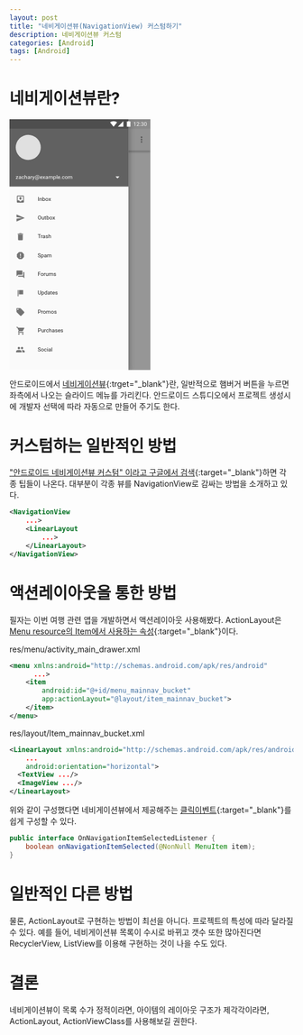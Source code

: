 ```yaml
---
layout: post
title: "네비게이션뷰(NavigationView) 커스텀하기"
description: 네비게이션뷰 커스텀
categories: [Android]
tags: [Android]
---
```


# 네비게이션뷰란?

<img src="data:image/svg+xml;base64,PHN2ZyB3aWR0aD0iMzYwIiBoZWlnaHQ9IjY0MCIgdmlld0JveD0iMCAwIDM2MCA2NDAiIHhtbG5z%0D%0APSJodHRwOi8vd3d3LnczLm9yZy8yMDAwL3N2ZyIgeG1sbnM6eGxpbms9Imh0dHA6Ly93d3cudzMu%0D%0Ab3JnLzE5OTkveGxpbmsiPjx0aXRsZT5OYXZhZ2F0aW9uIHZpZXdzX2FuZHJvaWRAMng8L3RpdGxl%0D%0APjxkZWZzPjxwYXRoIGlkPSJhIiBkPSJNMCAwaDM2MHY2NDBIMHoiLz48cGF0aCBpZD0iZCIgZD0i%0D%0ATTM2MCAwSDB2ODBoMzYweiIvPjxmaWx0ZXIgeD0iLTMuMyUiIHdpZHRoPSIxMDYuNyUiIGhlaWdo%0D%0AdD0iMTMwJSIgZmlsdGVyVW5pdHM9Im9iamVjdEJvdW5kaW5nQm94IiBpZD0iYyI+PGZlT2Zmc2V0%0D%0AIGR5PSI0IiBpbj0iU291cmNlQWxwaGEiIHJlc3VsdD0ic2hhZG93T2Zmc2V0T3V0ZXIxIi8+PGZl%0D%0AR2F1c3NpYW5CbHVyIHN0ZERldmlhdGlvbj0iMiIgaW49InNoYWRvd09mZnNldE91dGVyMSIgcmVz%0D%0AdWx0PSJzaGFkb3dCbHVyT3V0ZXIxIi8+PGZlQ29sb3JNYXRyaXggdmFsdWVzPSIwIDAgMCAwIDAg%0D%0AMCAwIDAgMCAwIDAgMCAwIDAgMCAwIDAgMCAwLjI0IDAiIGluPSJzaGFkb3dCbHVyT3V0ZXIxIiBy%0D%0AZXN1bHQ9InNoYWRvd01hdHJpeE91dGVyMSIvPjxmZU9mZnNldCBpbj0iU291cmNlQWxwaGEiIHJl%0D%0Ac3VsdD0ic2hhZG93T2Zmc2V0T3V0ZXIyIi8+PGZlR2F1c3NpYW5CbHVyIHN0ZERldmlhdGlvbj0i%0D%0AMiIgaW49InNoYWRvd09mZnNldE91dGVyMiIgcmVzdWx0PSJzaGFkb3dCbHVyT3V0ZXIyIi8+PGZl%0D%0AQ29sb3JNYXRyaXggdmFsdWVzPSIwIDAgMCAwIDAgMCAwIDAgMCAwIDAgMCAwIDAgMCAwIDAgMCAw%0D%0ALjEyIDAiIGluPSJzaGFkb3dCbHVyT3V0ZXIyIiByZXN1bHQ9InNoYWRvd01hdHJpeE91dGVyMiIv%0D%0APjxmZU1lcmdlPjxmZU1lcmdlTm9kZSBpbj0ic2hhZG93TWF0cml4T3V0ZXIxIi8+PGZlTWVyZ2VO%0D%0Ab2RlIGluPSJzaGFkb3dNYXRyaXhPdXRlcjIiLz48L2ZlTWVyZ2U+PC9maWx0ZXI+PHBhdGggaWQ9%0D%0AImUiIGQ9Ik0wIDBoMzYwdjY0NkgweiIvPjxwYXRoIGlkPSJoIiBkPSJNMCAwaDMwNHY2NDFIMHoi%0D%0ALz48ZmlsdGVyIHg9Ii0xNS44JSIgeT0iLTUlIiB3aWR0aD0iMTMxLjYlIiBoZWlnaHQ9IjExNSUi%0D%0AIGZpbHRlclVuaXRzPSJvYmplY3RCb3VuZGluZ0JveCIgaWQ9ImciPjxmZU9mZnNldCBkeT0iMTYi%0D%0AIGluPSJTb3VyY2VBbHBoYSIgcmVzdWx0PSJzaGFkb3dPZmZzZXRPdXRlcjEiLz48ZmVHYXVzc2lh%0D%0AbkJsdXIgc3RkRGV2aWF0aW9uPSI4IiBpbj0ic2hhZG93T2Zmc2V0T3V0ZXIxIiByZXN1bHQ9InNo%0D%0AYWRvd0JsdXJPdXRlcjEiLz48ZmVDb2xvck1hdHJpeCB2YWx1ZXM9IjAgMCAwIDAgMCAwIDAgMCAw%0D%0AIDAgMCAwIDAgMCAwIDAgMCAwIDAuMjQgMCIgaW49InNoYWRvd0JsdXJPdXRlcjEiIHJlc3VsdD0i%0D%0Ac2hhZG93TWF0cml4T3V0ZXIxIi8+PGZlT2Zmc2V0IGluPSJTb3VyY2VBbHBoYSIgcmVzdWx0PSJz%0D%0AaGFkb3dPZmZzZXRPdXRlcjIiLz48ZmVHYXVzc2lhbkJsdXIgc3RkRGV2aWF0aW9uPSI4IiBpbj0i%0D%0Ac2hhZG93T2Zmc2V0T3V0ZXIyIiByZXN1bHQ9InNoYWRvd0JsdXJPdXRlcjIiLz48ZmVDb2xvck1h%0D%0AdHJpeCB2YWx1ZXM9IjAgMCAwIDAgMCAwIDAgMCAwIDAgMCAwIDAgMCAwIDAgMCAwIDAuMTggMCIg%0D%0AaW49InNoYWRvd0JsdXJPdXRlcjIiIHJlc3VsdD0ic2hhZG93TWF0cml4T3V0ZXIyIi8+PGZlTWVy%0D%0AZ2U+PGZlTWVyZ2VOb2RlIGluPSJzaGFkb3dNYXRyaXhPdXRlcjEiLz48ZmVNZXJnZU5vZGUgaW49%0D%0AInNoYWRvd01hdHJpeE91dGVyMiIvPjwvZmVNZXJnZT48L2ZpbHRlcj48cGF0aCBpZD0iaSIgZD0i%0D%0ATTAgMGgzMDR2MTcySDB6Ii8+PGNpcmNsZSBpZD0iayIgY3g9IjMyIiBjeT0iMzIiIHI9IjMyIi8+%0D%0APC9kZWZzPjxnIGZpbGw9Im5vbmUiIGZpbGwtcnVsZT0iZXZlbm9kZCI+PG1hc2sgaWQ9ImIiIGZp%0D%0AbGw9IiNmZmYiPjx1c2UgeGxpbms6aHJlZj0iI2EiLz48L21hc2s+PHVzZSBmaWxsPSIjRkFGQUZB%0D%0AIiB4bGluazpocmVmPSIjYSIvPjxnIG1hc2s9InVybCgjYikiPjx1c2UgZmlsbD0iIzAwMCIgZmls%0D%0AdGVyPSJ1cmwoI2MpIiB4bGluazpocmVmPSIjZCIvPjx1c2UgZmlsbD0iI0Y1RjVGNSIgeGxpbms6%0D%0AaHJlZj0iI2QiLz48cGF0aCBkPSJNMTYgNDBoMjR2MjRIMTZ6Ii8+PHBhdGggZmlsbD0iIzAwMCIg%0D%0Ab3BhY2l0eT0iLjU0IiBkPSJNMzYgNTFIMjMuOGw1LjYtNS42TDI4IDQ0bC04IDggOCA4IDEuNC0x%0D%0ALjQtNS42LTUuNkgzNnptMzAxLjQtM2MxLjEgMCAyLS45IDItMnMtLjktMi0yLTItMiAuOS0yIDIg%0D%0ALjkgMiAyIDJ6bTAgMmMtMS4xIDAtMiAuOS0yIDJzLjkgMiAyIDIgMi0uOSAyLTItLjktMi0yLTJ6%0D%0AbTAgNmMtMS4xIDAtMiAuOS0yIDJzLjkgMiAyIDIgMi0uOSAyLTItLjktMi0yLTJ6Ii8+PHBhdGgg%0D%0AZD0iTTM0My40IDY0aC0xMlY0MGgxMnoiLz48dGV4dCBmb250LWZhbWlseT0iUm9ib3RvLU1lZGl1%0D%0AbSwgUm9ib3RvIiBmb250LXNpemU9IjIwIiBmb250LXdlaWdodD0iNDAwIiBmaWxsLW9wYWNpdHk9%0D%0AIi44NyIgZmlsbD0iIzAwMCI+PHRzcGFuIHg9IjcyLjAyMiIgeT0iNjAiPlBhZ2UgVGl0bGU8L3Rz%0D%0AcGFuPjwvdGV4dD48L2c+PGcgbWFzaz0idXJsKCNiKSI+PHBhdGggZmlsbC1vcGFjaXR5PSIuMDgi%0D%0AIGZpbGw9IiMwMDAiIGQ9Ik0wIDBoMzYwdjI0SDB6Ii8+PHBhdGggZD0iTTI0MiAwaDExOHYyNEgy%0D%0ANDJ6Ii8+PHRleHQgdHJhbnNmb3JtPSJ0cmFuc2xhdGUoMzE2IDQpIiBvcGFjaXR5PSIuOSIgZm9u%0D%0AdC1zaXplPSIxNCIgZm9udC1mYW1pbHk9IlJvYm90by1NZWRpdW0sIFJvYm90byIgZmlsbD0iI0ZG%0D%0ARiIgZm9udC13ZWlnaHQ9IjQwMCI+PHRzcGFuIHg9Ii40NiIgeT0iMTMiPjEyOjMwPC90c3Bhbj48%0D%0AL3RleHQ+PHBhdGggZD0iTTI5NyA0aDE2djE2aC0xNnoiLz48cGF0aCBmaWxsPSIjRkZGIiBkPSJN%0D%0AMzA2IDUuODc1VjVoLTN2Ljg3NWgtM1YxOWg5VjUuODc1eiIvPjxwYXRoIGQ9Ik0yNzcgNGgxNnYx%0D%0ANmgtMTZ6Ii8+PHBhdGggZmlsbD0iI0ZGRiIgZD0iTTI3NyAxOWgxNFY1eiIvPjxwYXRoIGQ9Ik0y%0D%0ANTggNGgxNnYxNmgtMTZ6Ii8+PHBhdGggZD0iTTI1Ni45NzcgOC4wMTZBMTQuOTM0IDE0LjkzNCAw%0D%0AIDAgMSAyNjYgNWMzLjM4NyAwIDYuNTEyIDEuMTIzIDkuMDIzIDMuMDE2TDI2NiAxOWwtOS4wMjMt%0D%0AMTAuOTg0eiIgZmlsbD0iI0ZGRiIvPjwvZz48ZyBtYXNrPSJ1cmwoI2IpIj48bWFzayBpZD0iZiIg%0D%0AZmlsbD0iI2ZmZiI+PHVzZSB4bGluazpocmVmPSIjZSIvPjwvbWFzaz48dXNlIGZpbGwtb3BhY2l0%0D%0AeT0iLjUwMiIgZmlsbD0iIzMyMzIzMiIgeGxpbms6aHJlZj0iI2UiLz48ZyBtYXNrPSJ1cmwoI2Yp%0D%0AIj48dXNlIGZpbGw9IiMwMDAiIGZpbHRlcj0idXJsKCNnKSIgeGxpbms6aHJlZj0iI2giLz48dXNl%0D%0AIGZpbGw9IiNGQUZBRkEiIHhsaW5rOmhyZWY9IiNoIi8+PG1hc2sgaWQ9ImoiIGZpbGw9IiNmZmYi%0D%0APjx1c2UgeGxpbms6aHJlZj0iI2kiLz48L21hc2s+PHVzZSBmaWxsPSIjNjE2MTYxIiB4bGluazpo%0D%0AcmVmPSIjaSIvPjx0ZXh0IG1hc2s9InVybCgjaikiIGZvbnQtZmFtaWx5PSJSb2JvdG8tUmVndWxh%0D%0AciwgUm9ib3RvIiBmb250LXNpemU9IjE0IiBmaWxsPSIjRkZGIj48dHNwYW4geD0iMTYiIHk9IjE1%0D%0AMiI+emFjaGFyeUBleGFtcGxlLmNvbTwvdHNwYW4+PC90ZXh0PjxnIG1hc2s9InVybCgjaikiPjxw%0D%0AYXRoIGQ9Ik0yNjQgMTM2aDI0djI0aC0yNHoiLz48cGF0aCBmaWxsPSIjRkZGIiBkPSJNMjcxIDE0%0D%0ANmgxMGwtNSA1eiIvPjwvZz48ZyBtYXNrPSJ1cmwoI2opIj48dXNlIGZpbGw9IiNFMEUwRTAiIHhs%0D%0AaW5rOmhyZWY9IiNrIiB0cmFuc2Zvcm09InRyYW5zbGF0ZSgxNiA0MCkiLz48L2c+PGcgZm9udC13%0D%0AZWlnaHQ9IjQwMCIgZm9udC1mYW1pbHk9IlJvYm90by1NZWRpdW0sIFJvYm90byIgZm9udC1zaXpl%0D%0APSIxNCI+PHRleHQgZmlsbC1vcGFjaXR5PSIuODciIGZpbGw9IiMwMDAiIHRyYW5zZm9ybT0idHJh%0D%0AbnNsYXRlKDcyIDE5NSkiPjx0c3BhbiB4PSIwIiB5PSIyMDUiPkZvcnVtczwvdHNwYW4+PC90ZXh0%0D%0APjx0ZXh0IGZpbGwtb3BhY2l0eT0iLjg3IiBmaWxsPSIjMDAwIiB0cmFuc2Zvcm09InRyYW5zbGF0%0D%0AZSg3MiAxOTUpIj48dHNwYW4geD0iMCIgeT0iMjUzIj5VcGRhdGVzPC90c3Bhbj48L3RleHQ+PHRl%0D%0AeHQgZmlsbC1vcGFjaXR5PSIuODciIGZpbGw9IiMwMDAiIHRyYW5zZm9ybT0idHJhbnNsYXRlKDcy%0D%0AIDE5NSkiPjx0c3BhbiB4PSIwIiB5PSIzMDEiPlByb21vczwvdHNwYW4+PC90ZXh0Pjx0ZXh0IGZp%0D%0AbGwtb3BhY2l0eT0iLjg3IiBmaWxsPSIjMDAwIiB0cmFuc2Zvcm09InRyYW5zbGF0ZSg3MiAxOTUp%0D%0AIj48dHNwYW4geD0iMCIgeT0iMzQ5Ij5QdXJjaGFzZXM8L3RzcGFuPjwvdGV4dD48dGV4dCBmaWxs%0D%0ALW9wYWNpdHk9Ii44NyIgZmlsbD0iIzAwMCIgdHJhbnNmb3JtPSJ0cmFuc2xhdGUoNzIgMTk1KSI+%0D%0APHRzcGFuIHg9IjAiIHk9IjM5NyI+U29jaWFsPC90c3Bhbj48L3RleHQ+PHRleHQgZmlsbC1vcGFj%0D%0AaXR5PSIuODciIGZpbGw9IiMwMDAiIHRyYW5zZm9ybT0idHJhbnNsYXRlKDcyIDE5NSkiPjx0c3Bh%0D%0AbiB4PSIwIiB5PSIxNTciPlNwYW08L3RzcGFuPjwvdGV4dD48dGV4dCBmaWxsLW9wYWNpdHk9Ii44%0D%0ANyIgZmlsbD0iIzAwMCIgdHJhbnNmb3JtPSJ0cmFuc2xhdGUoNzIgMTk1KSI+PHRzcGFuIHg9IjAi%0D%0AIHk9IjEwOSI+VHJhc2g8L3RzcGFuPjwvdGV4dD48dGV4dCBmaWxsLW9wYWNpdHk9Ii44NyIgZmls%0D%0AbD0iIzAwMCIgdHJhbnNmb3JtPSJ0cmFuc2xhdGUoNzIgMTk1KSI+PHRzcGFuIHg9IjAiIHk9IjYx%0D%0AIj5PdXRib3g8L3RzcGFuPjwvdGV4dD48dGV4dCBmaWxsPSIjMjAyMDIwIiB0cmFuc2Zvcm09InRy%0D%0AYW5zbGF0ZSg3MiAxOTUpIj48dHNwYW4geD0iMCIgeT0iMTMiPkluYm94PC90c3Bhbj48L3RleHQ+%0D%0APC9nPjxwYXRoIGQ9Ik0xNiAxOTJoMjR2MjRIMTZ6Ii8+PHBhdGggZD0iTTM1IDE5NUgyMC45OWMt%0D%0AMS4xMDQgMC0xLjk4Ljg5NS0xLjk4IDJMMTkgMjExYzAgMS4xMDQuODg2IDIgMS45OSAySDM1YTIg%0D%0AMiAwIDAgMCAyLTJ2LTE0YTIgMiAwIDAgMC0yLTJ6bTAgMTJoLTRhMyAzIDAgMSAxLTYgMGgtNC4w%0D%0AMXYtMTBIMzV2MTB6bS0zLTVoLTJ2LTNoLTR2M2gtMmw0IDQgNC00eiIgZmlsbD0iIzcyNzI3MiIv%0D%0APjxwYXRoIGQ9Ik0xNiA1MjguMjMzaDI0djI0SDE2eiIvPjxwYXRoIGQ9Ik0yNCA1NDZjLTEuMTA0%0D%0AIDAtMS45OS44OTUtMS45OSAyIDAgMS4xMDQuODg2IDIgMS45OSAyYTIgMiAwIDAgMCAwLTRtMTAg%0D%0AMGMtMS4xMDQgMC0xLjk5Ljg5NS0xLjk5IDIgMCAxLjEwNC44ODYgMiAxLjk5IDJhMiAyIDAgMCAw%0D%0AIDAtNG0tMTQtMTZoLTIuMDAxdjEuOTk5SDIwbDMuNTk4IDcuNTg4LTEuMzUzIDIuNDUxQTIgMiAw%0D%0AIDAgMCAyNCA1NDVoMTJ2LTJIMjQuNDIzYS4yNDkuMjQ5IDAgMCAxLS4yNDktLjI1bC4wMy0uMTIx%0D%0ALjg5OC0xLjYyOWg3LjQ0OWMuNzUyIDAgMS40MDgtLjQxNSAxLjc1LTEuMDI5bDMuNTc0LTYuNDg5%0D%0AYTEgMSAwIDAgMC0uODc1LTEuNDgzSDIyLjIxM2wtLjQwNi0uODU0QTEuOTk3IDEuOTk3IDAgMCAw%0D%0AIDIwIDUzMCIgZmlsbD0iIzAwMCIgb3BhY2l0eT0iLjU0Ii8+PHBhdGggZD0iTTE2IDI4OGgyNHYy%0D%0ANEgxNnoiLz48cGF0aCBkPSJNMzMuOTk5IDI5NWgtMTJ2MTJBMiAyIDAgMCAwIDI0IDMwOWg3Ljk5%0D%0AOWEyIDIgMCAwIDAgMi0ydi0xMm0tMy41LTQuMDAxaC01TDI0LjUgMjkyaC0yLjUwMWExIDEgMCAw%0D%0AIDAtLjk5OS45OTlWMjk0aDE0di0xLjAwMWExIDEgMCAwIDAtMS4wMDEtLjk5OUgzMS41bC0xLjAw%0D%0AMS0xLjAwMSIgZmlsbD0iIzAwMCIgb3BhY2l0eT0iLjU0Ii8+PHBhdGggZD0iTTE2IDMzNmgyNHYy%0D%0ANEgxNnoiLz48cGF0aCBkPSJNMjggMzUzLjI5OWExLjMgMS4zIDAgMSAxIDAtMi42IDEuMyAxLjMg%0D%0AMCAwIDEgMCAyLjZ6TTI2Ljk5OSAzNDNoMnY1Ljk5OWgtMlYzNDN6bTQuNzI5LTRoLTcuNDU3TDE5%0D%0AIDM0NC4yNzJ2Ny40NTZsNS4yNzEgNS4yNzFoNy40NTdsNS4yNzMtNS4yNzF2LTcuNDU2TDMxLjcy%0D%0AOCAzMzl6IiBmaWxsPSIjMDAwIiBvcGFjaXR5PSIuNTQiLz48cGF0aCBkPSJNMTYgMjQwaDI0djI0%0D%0ASDE2eiIvPjxwYXRoIGZpbGw9IiMwMDAiIG9wYWNpdHk9Ii41NCIgZD0iTTE4IDI1MGwxNSAxLjk5%0D%0AOUwxOCAyNTRsLjAxMSA3IDIwLjk4OC05LjAwMUwxOC4wMTEgMjQzeiIvPjxwYXRoIGQ9Ik0xNiAz%0D%0AODQuMjMzaDI0djI0SDE2eiIvPjxwYXRoIGQ9Ik0zNy4wMDEgMzkwSDM1djlIMjEuOTk5djJjMCAu%0D%0ANTUyLjQ1IDEgMS4wMDEgMWgxMC45OTlMMzggNDA2di0xNWExIDEgMCAwIDAtLjk5OS0xbS01LTQu%0D%0AMDAxSDE5QTEgMSAwIDAgMCAxOCAzODd2MTRsMy45OTktNGgxMC4wMDJhMSAxIDAgMCAwIC45OTkt%0D%0AMS4wMDFWMzg3YTEgMSAwIDAgMC0uOTk5LTEuMDAxIiBmaWxsPSIjMDAwIiBvcGFjaXR5PSIuNTQi%0D%0ALz48cGF0aCBkPSJNMTYgNDMyLjIzM2gyNHYyNEgxNnoiLz48cGF0aCBkPSJNMjEgNDUyaDJ2LTE2%0D%0AaC0ydjE2em0zLTUuMDAxaDExLjAwMVY0MzZIMjR2MTAuOTk5eiIgZmlsbD0iIzAwMCIgb3BhY2l0%0D%0AeT0iLjU0Ii8+PHBhdGggZD0iTTE2IDU3NmgyNHYyNEgxNnoiLz48cGF0aCBkPSJNMjQgNTg5Yy0y%0D%0ALjMzMyAwLTcuMDAxIDEuMTY3LTcuMDAxIDMuNXYyLjQ5OUgzMVY1OTIuNWMwLTIuMzMzLTQuNjY2%0D%0ALTMuNS03LTMuNW04LjAwMSAwYy0uMjkxIDAtLjYxNy4wMTgtLjk2Ni4wNTQgMS4xNTguODM4IDEu%0D%0AOTY1IDEuOTYzIDEuOTY1IDMuNDQ2djIuNDk5aDUuOTk5VjU5Mi41YzAtMi4zMzMtNC42NjUtMy41%0D%0ALTYuOTk4LTMuNU0yNCA1ODAuOTk5QTMuMDAxIDMuMDAxIDAgMCAwIDI0IDU4N2EyLjk5MyAyLjk5%0D%0AMyAwIDAgMCAyLjk5MS0zQTIuOTk0IDIuOTk0IDAgMCAwIDI0IDU4MC45OTltOC4wMDEgMGEzLjAw%0D%0AMiAzLjAwMiAwIDAgMCAwIDYuMDAxIDIuOTkyIDIuOTkyIDAgMCAwIDIuOTg5LTMgMi45OTMgMi45%0D%0AOTMgMCAwIDAtMi45ODktMy4wMDEiIGZpbGw9IiMwMDAiIG9wYWNpdHk9Ii41NCIvPjxwYXRoIGQ9%0D%0AIk0xNiA0ODAuMjMzaDI0djI0SDE2eiIvPjxwYXRoIGQ9Ik0yMS41IDQ4N2ExLjUgMS41IDAgMSAx%0D%0AIC4wMDMtMyAxLjUgMS41IDAgMCAxLS4wMDMgM201LjQ5OS01SDE4djlhMiAyIDAgMCAwIC41ODcg%0D%0AMS40MTVsOS4wMDMgOC45OThjLjM2MS4zNjIuODYxLjU4NyAxLjQxNC41ODcuNTUzIDAgMS4wNTMt%0D%0ALjIyNCAxLjQxNC0uNTg1bDYuOTk0LTYuOTk1YTEuOTk2IDEuOTk2IDAgMCAwIC4wMDEtMi44M2wt%0D%0AOC45OTgtOS4wMDVhMi4wMDggMi4wMDggMCAwIDAtMS40MTYtLjU4NSIgZmlsbD0iIzAwMCIgb3Bh%0D%0AY2l0eT0iLjU0Ii8+PHBhdGggZmlsbC1vcGFjaXR5PSIuMiIgZmlsbD0iIzAwMCIgZD0iTTAgMGgz%0D%0AMDR2MjRIMHoiLz48L2c+PGcgbWFzaz0idXJsKCNmKSI+PHBhdGggZD0iTTI0MiAwaDExOHYyNEgy%0D%0ANDJ6Ii8+PHRleHQgZmlsbD0iI0ZGRiIgdHJhbnNmb3JtPSJ0cmFuc2xhdGUoMzE2IDQpIiBvcGFj%0D%0AaXR5PSIuOSIgZm9udC1zaXplPSIxNCIgZm9udC1mYW1pbHk9IlJvYm90by1NZWRpdW0sIFJvYm90%0D%0AbyIgZm9udC13ZWlnaHQ9IjQwMCI+PHRzcGFuIHg9Ii40NiIgeT0iMTMiPjEyOjMwPC90c3Bhbj48%0D%0AL3RleHQ+PHBhdGggZD0iTTI5NyA0aDE2djE2aC0xNnoiLz48cGF0aCBmaWxsPSIjRkZGIiBkPSJN%0D%0AMzA2IDUuODc1VjVoLTN2Ljg3NWgtM1YxOWg5VjUuODc1eiIvPjxwYXRoIGQ9Ik0yNzcgNGgxNnYx%0D%0ANmgtMTZ6Ii8+PHBhdGggZmlsbD0iI0ZGRiIgZD0iTTI3NyAxOWgxNFY1eiIvPjxwYXRoIGQ9Ik0y%0D%0ANTggNGgxNnYxNmgtMTZ6Ii8+PHBhdGggZD0iTTI1Ni45NzcgOC4wMTZBMTQuOTM0IDE0LjkzNCAw%0D%0AIDAgMSAyNjYgNWMzLjM4NyAwIDYuNTEyIDEuMTIzIDkuMDIzIDMuMDE2TDI2NiAxOWwtOS4wMjMt%0D%0AMTAuOTg0eiIgZmlsbD0iI0ZGRiIvPjwvZz48L2c+PC9nPjwvc3ZnPgoK" width="250" />

안드로이드에서 [네비게이션뷰](https://developer.android.com/reference/android/support/design/widget/NavigationView){:trget="_blank"}란, 일반적으로 햄버거 버튼을 누르면 좌측에서 나오는 슬라이드 메뉴를 가리킨다. 안드로이드 스튜디오에서 프로젝트 생성시에 개발자 선택에 따라 자동으로 만들어 주기도 한다.

# 커스텀하는 일반적인 방법

["안드로이드 네비게이션뷰 커스텀" 이라고 구글에서 검색](https://www.google.com/search?newwindow=1&ei=4GEoXJ7RGdjN-Qb0rIGwDg&q=%EC%95%88%EB%93%9C%EB%A1%9C%EC%9D%B4%EB%93%9C+%EB%84%A4%EB%B9%84%EA%B2%8C%EC%9D%B4%EC%85%98%EB%B7%B0+%EC%BB%A4%EC%8A%A4%ED%85%80&oq=%EC%95%88%EB%93%9C%EB%A1%9C%EC%9D%B4%EB%93%9C+%EB%84%A4%EB%B9%84%EA%B2%8C%EC%9D%B4%EC%85%98%EB%B7%B0+%EC%BB%A4%EC%8A%A4%ED%85%80&gs_l=psy-ab.3...0.0..2016109...0.0..0.0.0.......0....2..gws-wiz.jkBnCfp-dXo){:target="_blank"}하면 각종 팁들이 나온다. 대부분이 각종 뷰를 NavigationView로 감싸는 방법을 소개하고 있다. 

```xml
<NavigationView 
	...>
    <LinearLayout
		...>
    </LinearLayout>
</NavigationView>
```

# 액션레이아웃을 통한 방법

필자는 이번 여행 관련 앱을 개발하면서 액션레이아웃 사용해봤다. ActionLayout은 [Menu resource의 Item에서 사용하는 속성](https://developer.android.com/guide/topics/resources/menu-resource){:target="_blank"}이다.

res/menu/activity_main_drawer.xml

```xml
<menu xmlns:android="http://schemas.android.com/apk/res/android"
      ...>
    <item
		android:id="@+id/menu_mainnav_bucket"
        app:actionLayout="@layout/item_mainnav_bucket">
    </item>
</menu>
```

res/layout/Item_mainnav_bucket.xml

```xml
<LinearLayout xmlns:android="http://schemas.android.com/apk/res/android"
	...
	android:orientation="horizontal">
  <TextView .../>
  <ImageView .../>
</LinearLayout>
```

위와 같이 구성했다면 네비게이션뷰에서 제공해주는 [클릭이벤트](https://developer.android.com/reference/android/support/design/widget/NavigationView.OnNavigationItemSelectedListener){:target="_blank"}를 쉽게 구성할 수 있다.

```java
public interface OnNavigationItemSelectedListener {
	boolean onNavigationItemSelected(@NonNull MenuItem item);
}
```

# 일반적인 다른 방법

물론, ActionLayout로 구현하는 방법이 최선을 아니다. 프로젝트의 특성에 따라 달라질 수 있다. 예를 들어, 네비게이션뷰 목록이 수시로 바뀌고 갯수 또한 많아진다면 RecyclerView, ListView를 이용해 구현하는 것이 나을 수도 있다.

# 결론

네비게이션뷰이 목록 수가 정적이라면, 아이템의 레이아웃 구조가 제각각이라면, ActionLayout, ActionViewClass를 사용해보길 권한다.